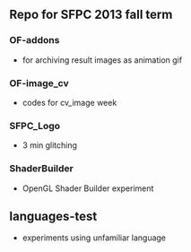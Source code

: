 ## Repo for SFPC 2013 fall term

### OF-addons
- for archiving result images as animation gif

### OF-image_cv
- codes for cv_image week

### SFPC_Logo
- 3 min glitching

### ShaderBuilder
- OpenGL Shader Builder experiment

## languages-test
- experiments using unfamiliar language

